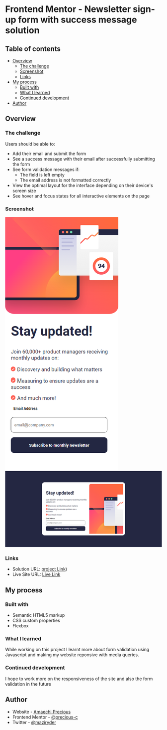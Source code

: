 # Frontend Mentor - Newsletter sign-up form with success message solution

## Table of contents

- [Overview](#overview)
  - [The challenge](#the-challenge)
  - [Screenshot](#screenshot)
  - [Links](#links)
- [My process](#my-process)
  - [Built with](#built-with)
  - [What I learned](#what-i-learned)
  - [Continued development](#continued-development)
- [Author](#author)

## Overview

### The challenge

Users should be able to:

- Add their email and submit the form
- See a success message with their email after successfully submitting the form
- See form validation messages if:
  - The field is left empty
  - The email address is not formatted correctly
- View the optimal layout for the interface depending on their device's screen size
- See hover and focus states for all interactive elements on the page

### Screenshot

![](./mobile-screenshot.png)
![](./desktop-screenshot.png)

### Links

- Solution URL: [project Link](https://github.com/Precious-c/Frontend-Projects/tree/main/newsletter-signup))
- Live Site URL: [Live Link](https://newsletter-signup-precious.vercel.app)

## My process

### Built with

- Semantic HTML5 markup
- CSS custom properties
- Flexbox

### What I learned

While working on this project I learnt more about form validation using Javascript and making my website reponsive with media queries.

### Continued development

I hope to work more on the responsiveness of the site and also the form validation in the future

## Author

- Website - [Amaechi Precious](https://www.amaechiprecious.netlify.app)
- Frontend Mentor - [@precious-c](https://www.frontendmentor.io/profile/Precious-c)
- Twitter - [@maziryder](https://www.twitter.com/maziryder)
